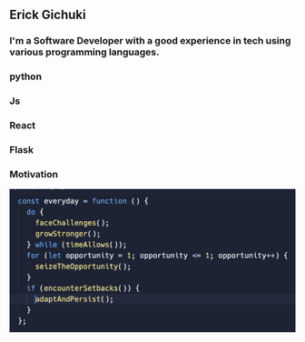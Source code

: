 ## Erick Gichuki
### I'm a Software Developer with a good experience in tech using various programming languages.
###  python
###  Js
###  React
###  Flask

### Motivation
<img src='img/motivation.png'>

<!---
ErickGichuki/ErickGichuki is a ✨ special ✨ repository because its `README.md` (this file) appears on your GitHub profile.
You can click the Preview link to take a look at your changes.
--->
